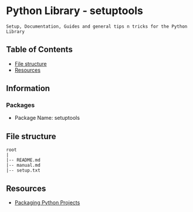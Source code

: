 # Python Library - setuptools

```
Setup, Documentation, Guides and general tips n tricks for the Python Library
```

## Table of Contents
+ [File structure](#file-structure)
+ [Resources](#resources)

## Information
### Packages
+ Package Name: setuptools

## File structure
```
root
|
|-- README.md
|-- manual.md
|-- setup.txt
```

## Resources
+ [Packaging Python Projects](https://packaging.python.org/en/latest/tutorials/packaging-projects/)
